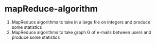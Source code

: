 # mapReduce-algorithm  
1. MapReduce algorithms to take in a large file on integers and produce some statistics  
2. MapReduce algorithms to take graph G of e-mails between users and produce some statistics


